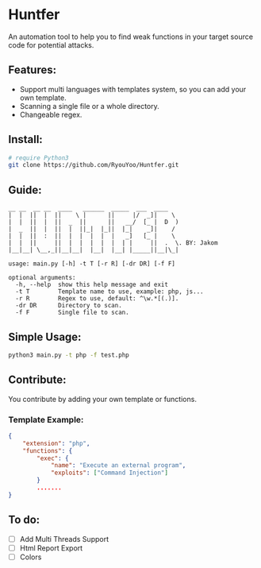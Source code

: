# Huntfer

An automation tool to help you to find weak functions in your target source code for potential attacks.

## Features:

- Support multi languages with templates system, so you can add your own template.
- Scanning a single file or a whole directory.
- Changeable regex.

## Install:

```bash
# require Python3
git clone https://github.com/RyouYoo/Huntfer.git
```

## Guide:

```
__ __  __ __  ____   ______  _____  ___  ____
|  |  ||  |  ||    \ |      ||     |/  _]|    \
|  |  ||  |  ||  _  ||      ||   __/  [_ |  D  )
|  _  ||  |  ||  |  ||_|  |_||  |_|    _]|    /
|  |  ||  :  ||  |  |  |  |  |   _]   [_ |    \
|  |  ||     ||  |  |  |  |  |  | |     ||  .  \. BY: Jakom
|__|__| \__,_||__|__|  |__|  |__| |_____||__|\_|

usage: main.py [-h] -t T [-r R] [-dr DR] [-f F]

optional arguments:
  -h, --help  show this help message and exit
  -t T        Template name to use, example: php, js...
  -r R        Regex to use, default: ^\w.*[(.)].
  -dr DR      Directory to scan.
  -f F        Single file to scan.
```

## Simple Usage:

```bash
python3 main.py -t php -f test.php
```

## Contribute:

You contribute by adding your own template or functions.

### Template Example:
```json
{
    "extension": "php",
    "functions": {
        "exec": {
            "name": "Execute an external program",
            "exploits": ["Command Injection"]
        }
        .......
}
```

## To do:

- [ ]  Add Multi Threads Support
- [ ]  Html Report Export
- [ ]  Colors
